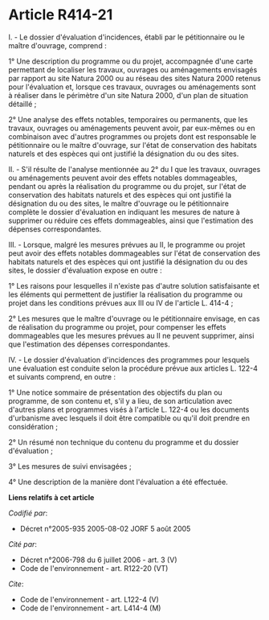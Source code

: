 # Article R414-21

I. - Le dossier d'évaluation d'incidences, établi par le pétitionnaire ou le maître d'ouvrage, comprend :

1° Une description du programme ou du projet, accompagnée d'une carte permettant de localiser les travaux, ouvrages ou
aménagements envisagés par rapport au site Natura 2000 ou au réseau des sites Natura 2000 retenus pour l'évaluation et,
lorsque ces travaux, ouvrages ou aménagements sont à réaliser dans le périmètre d'un site Natura 2000, d'un plan de situation
détaillé ;

2° Une analyse des effets notables, temporaires ou permanents, que les travaux, ouvrages ou aménagements peuvent avoir, par
eux-mêmes ou en combinaison avec d'autres programmes ou projets dont est responsable le pétitionnaire ou le maître d'ouvrage,
sur l'état de conservation des habitats naturels et des espèces qui ont justifié la désignation du ou des sites.

II. - S'il résulte de l'analyse mentionnée au 2° du I que les travaux, ouvrages ou aménagements peuvent avoir des effets
notables dommageables, pendant ou après la réalisation du programme ou du projet, sur l'état de conservation des habitats
naturels et des espèces qui ont justifié la désignation du ou des sites, le maître d'ouvrage ou le pétitionnaire complète le
dossier d'évaluation en indiquant les mesures de nature à supprimer ou réduire ces effets dommageables, ainsi que
l'estimation des dépenses correspondantes.

III. - Lorsque, malgré les mesures prévues au II, le programme ou projet peut avoir des effets notables dommageables sur
l'état de conservation des habitats naturels et des espèces qui ont justifié la désignation du ou des sites, le dossier
d'évaluation expose en outre :

1° Les raisons pour lesquelles il n'existe pas d'autre solution satisfaisante et les éléments qui permettent de justifier la
réalisation du programme ou projet dans les conditions prévues aux III ou IV de l'article L. 414-4 ;

2° Les mesures que le maître d'ouvrage ou le pétitionnaire envisage, en cas de réalisation du programme ou projet, pour
compenser les effets dommageables que les mesures prévues au II ne peuvent supprimer, ainsi que l'estimation des dépenses
correspondantes.

IV. - Le dossier d'évaluation d'incidences des programmes pour lesquels une évaluation est conduite selon la procédure prévue
aux articles L. 122-4 et suivants comprend, en outre :

1° Une notice sommaire de présentation des objectifs du plan ou programme, de son contenu et, s'il y a lieu, de son
articulation avec d'autres plans et programmes visés à l'article L. 122-4 ou les documents d'urbanisme avec lesquels il doit
être compatible ou qu'il doit prendre en considération ;

2° Un résumé non technique du contenu du programme et du dossier d'évaluation ;

3° Les mesures de suivi envisagées ;

4° Une description de la manière dont l'évaluation a été effectuée.

**Liens relatifs à cet article**

_Codifié par_:

  - Décret n°2005-935 2005-08-02 JORF 5 août 2005

_Cité par_:

  - Décret n°2006-798 du 6 juillet 2006 - art. 3 (V)
  - Code de l'environnement - art. R122-20 (VT)

_Cite_:

  - Code de l'environnement - art. L122-4 (V)
  - Code de l'environnement - art. L414-4 (M)
